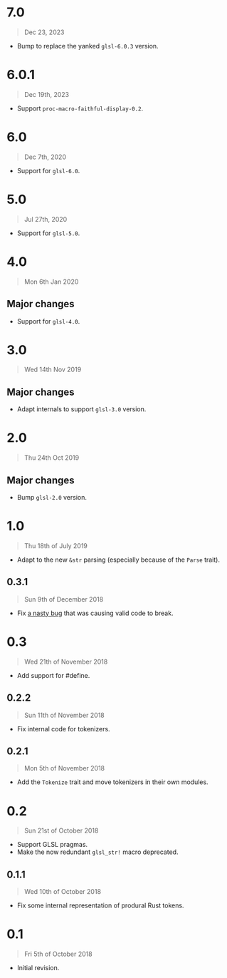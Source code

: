 # 7.0

> Dec 23, 2023

- Bump to replace the yanked `glsl-6.0.3` version.

# 6.0.1

> Dec 19th, 2023

- Support `proc-macro-faithful-display-0.2`.

# 6.0

> Dec 7th, 2020

- Support for `glsl-6.0`.

# 5.0

> Jul 27th, 2020

- Support for `glsl-5.0`.

# 4.0

> Mon 6th Jan 2020

## Major changes

- Support for `glsl-4.0`.

# 3.0

> Wed 14th Nov 2019

## Major changes

- Adapt internals to support `glsl-3.0` version.

# 2.0

> Thu 24th Oct 2019

## Major changes

- Bump `glsl-2.0` version.

# 1.0

> Thu 18th of July 2019

- Adapt to the new `&str` parsing (especially because of the `Parse` trait).

## 0.3.1

> Sun 9th of December 2018

- Fix [a nasty bug](https://github.com/phaazon/glsl/issues/60) that was causing valid code to
  break.

# 0.3

> Wed 21th of November 2018

- Add support for #define.

## 0.2.2

> Sun 11th of November 2018

- Fix internal code for tokenizers.

## 0.2.1

> Mon 5th of November 2018

- Add the `Tokenize` trait and move tokenizers in their own modules.

# 0.2

> Sun 21st of October 2018

- Support GLSL pragmas.
- Make the now redundant `glsl_str!` macro deprecated.

## 0.1.1

> Wed 10th of October 2018

- Fix some internal representation of produral Rust tokens.

# 0.1

> Fri 5th of October 2018

- Initial revision.
